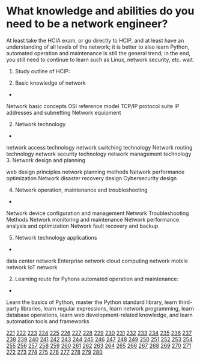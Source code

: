 What knowledge and abilities do you need to be a network engineer?
==
At least take the HCIA exam, or go directly to HCIP, and at least have an understanding of all levels of the network; it is better to also learn Python, automated operation and maintenance is still the general trend; in the end, you still need to continue to learn such as Linux, network security, etc. wait.
1. Study outline of HCIP:

1. Basic knowledge of network
-

Network basic concepts
OSI reference model
TCP/IP protocol suite
IP addresses and subnetting
Network equipment

2. Network technology
-

network access technology
network switching technology
Network routing technology
network security technology
network management technology
3. Network design and planning

web design principles
network planning methods
Network performance optimization
Network disaster recovery design
Cybersecurity design

4. Network operation, maintenance and troubleshooting
-

Network device configuration and management
Network Troubleshooting Methods
Network monitoring and maintenance
Network performance analysis and optimization
Network fault recovery and backup

5. Network technology applications
-

data center network
Enterprise network
cloud computing network
mobile network
IoT network

2. Learning route for Pyhons automated operation and maintenance:
-
Learn the basics of Python, master the Python standard library, learn third-party libraries, learn regular expressions, learn network programming, learn database operations, learn web development-related knowledge, and learn automation tools and frameworks

[221](https://chigua57.pages.dev/221/)
[222](https://chigua57.pages.dev/222/)
[223](https://chigua57.pages.dev/223/)
[224](https://chigua57.pages.dev/224/)
[225](https://chigua57.pages.dev/225/)
[226](https://chigua57.pages.dev/226/)
[227](https://chigua57.pages.dev/227/)
[228](https://chigua57.pages.dev/228/)
[229](https://chigua57.pages.dev/229/)
[230](https://chigua57.pages.dev/230/)
[231](https://chigua57.pages.dev/231/)
[232](https://chigua57.pages.dev/232/)
[233](https://chigua57.pages.dev/233/)
[234](https://chigua57.pages.dev/234/)
[235](https://chigua57.pages.dev/235/)
[236](https://chigua57.pages.dev/236/)
[237](https://chigua57.pages.dev/237/)
[238](https://chigua57.pages.dev/238/)
[239](https://chigua57.pages.dev/239/)
[240](https://chigua57.pages.dev/240/)
[241](https://chigua57.pages.dev/241/)
[242](https://chigua57.pages.dev/242/)
[243](https://chigua57.pages.dev/243/)
[244](https://chigua57.pages.dev/244/)
[245](https://chigua57.pages.dev/245/)
[246](https://chigua57.pages.dev/246/)
[247](https://chigua57.pages.dev/247/)
[248](https://chigua57.pages.dev/248/)
[249](https://chigua57.pages.dev/249/)
[250](https://chigua57.pages.dev/250/)
[251](https://chigua57.pages.dev/251/)
[252](https://chigua57.pages.dev/252/)
[253](https://chigua57.pages.dev/253/)
[254](https://chigua57.pages.dev/254/)
[255](https://chigua57.pages.dev/255/)
[256](https://chigua57.pages.dev/256/)
[257](https://chigua57.pages.dev/257/)
[258](https://chigua57.pages.dev/258/)
[259](https://chigua57.pages.dev/259/)
[260](https://chigua57.pages.dev/260/)
[261](https://chigua57.pages.dev/261/)
[262](https://chigua57.pages.dev/262/)
[263](https://chigua57.pages.dev/263/)
[264](https://chigua57.pages.dev/264/)
[265](https://chigua57.pages.dev/265/)
[266](https://chigua57.pages.dev/266/)
[267](https://chigua57.pages.dev/267/)
[268](https://chigua57.pages.dev/268/)
[269](https://chigua57.pages.dev/269/)
[270](https://chigua57.pages.dev/270/)
[271](https://chigua57.pages.dev/271/)
[272](https://chigua57.pages.dev/272/)
[273](https://chigua57.pages.dev/273/)
[274](https://chigua57.pages.dev/274/)
[275](https://chigua57.pages.dev/275/)
[276](https://chigua57.pages.dev/276/)
[277](https://chigua57.pages.dev/277/)
[278](https://chigua57.pages.dev/278/)
[279](https://chigua57.pages.dev/279/)
[280](https://chigua57.pages.dev/280/)
